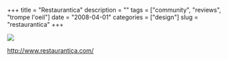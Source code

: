 +++
title = "Restaurantica"
description = ""
tags = ["community", "reviews", "trompe l'oeil"]
date = "2008-04-01"
categories = ["design"]
slug = "restaurantica"
+++


 

  <div id="screens-thumbs" class="clearfix">
    <div class="txt-center" id="design-submission"><a href="http://www.restaurantica.com/"><img id='bluga-thumbnail-1146' class='bluga-thumbnail large' src='//media.konigi.com/bluga/
wt47f2996ea33eb_1.jpg'/></a></div>  
  </div>   
<p><a href="http://www.restaurantica.com/">http://www.restaurantica.com/</a></p>




